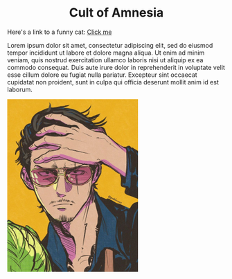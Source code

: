 <div>
<h1 style="text-align: center;"> <strong>Cult of Amnesia </strong> </h1>
</div>

<div style="width: fit-content; margin: 0 auto;">
<p> Here's a link to a funny cat:
<a href="https://www.youtube.com/shorts/NsMKvVdEPkw">Click me</a>
</p>

<p>
  Lorem ipsum dolor sit amet, consectetur adipiscing elit, sed do eiusmod tempor incididunt ut labore et dolore magna aliqua. Ut enim ad minim veniam, quis nostrud exercitation ullamco laboris nisi ut aliquip ex ea commodo consequat. Duis aute irure dolor in reprehenderit in voluptate velit esse cillum dolore eu fugiat nulla pariatur. Excepteur sint occaecat cupidatat non proident, sunt in culpa qui officia deserunt mollit anim id est laborum.
</p>

<img src="assets/b4a11f067a4d7a1a085817985bcf55db.jpg" style="max-width:60%; margin: 0 auto; height:auto;">

</div>
